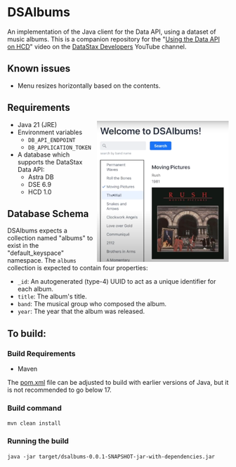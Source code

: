 # DSAlbums
An implementation of the Java client for the Data API, using a dataset of music albums. This is a companion repository for the "[Using the Data API on HCD](https://www.youtube.com/watch?v=LbcsVfm4A-k)" video on the [DataStax Developers](https://www.youtube.com/@DataStaxDevs) YouTube channel.

## Known issues
 - Menu resizes horizontally based on the contents.

## Requirements
<img src="dsalbums.png" width="300" align=right />

 - Java 21 (JRE)
 - Environment variables
     - `DB_API_ENDPOINT`
     - `DB_APPLICATION_TOKEN`
 - A database which supports the DataStax Data API:
    - Astra DB
    - DSE 6.9
    - HCD 1.0

## Database Schema
DSAlbums expects a collection named "albums" to exist in the "default_keyspace" namespace. The `albums` collection is expected to contain four properties:
 - `_id`: An autogenerated (type-4) UUID to act as a unique identifier for each album.
 - `title`: The album's title.
 - `band`: The musical group who composed the album.
 - `year`: The year that the album was released.

## To build:

### Build Requirements

 - Maven

The [pom.xml](pom.xml) file can be adjusted to build with earlier versions of Java, but it is not recommended to go below 17.

### Build command

    mvn clean install

### Running the build

    java -jar target/dsalbums-0.0.1-SNAPSHOT-jar-with-dependencies.jar
